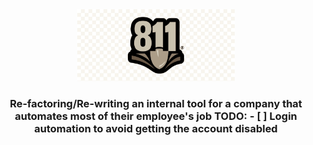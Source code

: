 <div align="center">

<picture>
  <img src="/docs/811.jpeg" width="50%" height="50%">
</picture>

<h3>
Re-factoring/Re-writing an internal tool for a company that automates most of their employee's job
TODO:
    - [ ] Login automation to avoid getting the account disabled



